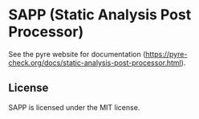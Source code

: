 # SAPP (Static Analysis Post Processor)

See the pyre website for documentation (https://pyre-check.org/docs/static-analysis-post-processor.html).

## License

SAPP is licensed under the MIT license.
